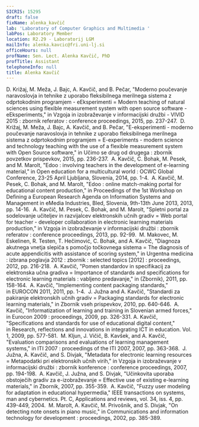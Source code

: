 ```yaml
---
SICRIS: 15295
draft: false
fixName: alenka_kavčič
lab: 'Laboratory of Computer Graphics and Multimedia '
labPos: Laboratory Member
location: R2.29 - Laboratorij LGM
mailInfo: alenka.kavcic@fri.uni-lj.si
officeHours: null
profName: Sen. Lect. Alenka Kavčič, PhD
profTitle: Assistant
telephoneInfo: null
title: Alenka Kavčič
---
```





D. Križaj, M. Meža, J. Bajc, A. Kavčič, and B. Pečar, "Moderno poučevanje naravoslovja in tehnike z uporabo fleksibilnega merilnega sistema z odprtokodnim programjem - eEksperimenti = Modern teaching of natural sciences using flexible measurement system with open source software - eEksperiments," in Vzgoja in izobraževanje v informacijski družbi - VIVID 2015 : zbornik referatov : conference proceedings, 2015, pp. 237-247. 
D. Križaj, M. Meža, J. Bajc, A. Kavčič, and B. Pečar, "E-eksperimenti - moderno poučevanje naravoslovja in tehnike z uporabo fleksibilnega merilnega sistema z odprtokodnim programjem = E-experiments - modern science and technology teaching with the use of a flexible measurement system with Open Source software," in Učimo se drug od drugega : zbornik povzetkov prispevkov, 2015, pp. 236-237. 
A. Kavčič, C. Bohak, M. Pesek, and M. Marolt, "Edoo : involving teachers in the development of e-learning material," in Open education for a multicultural world : OCWC Global Conference, 23-25 April Ljubljana, Slovenia, 2014, pp. 1-4. 
A. Kavčič, M. Pesek, C. Bohak, and M. Marolt, "Edoo : online match-making portal for educational content production," in Proceedings of the 1st Workshop on Defining a European Research Agenda on Information Systems and Management in eMedia Industries, Bled, Slovenia, 9th-13th June 2013, 2013, pp. 14-16. 
A. Kavčič, M. Pesek, C. Bohak, and M. Marolt, "Spletni portal za sodelovanje učiteljev in razvijalcev elektronskih učnih gradiv = Web portal for teacher - developer collaboration in electronic learning materials production," in Vzgoja in izobraževanje v informacijski družbi : zbornik referatov : conference proceedings, 2013, pp. 92-99. 
M. Makovec, M. Eskelinen, R. Testen, T. Hečimović, C. Bohak, and A. Kavčič, "Diagnoza akutnega vnetja slepiča s pomočjo točkovnega sistema = The diagnosis of acute appendicitis with assistance of scoring system," in Urgentna medicina : izbrana poglavja 2012 : zbornik : selected topics [2012] : proceedings, 2012, pp. 216-218. 
A. Kavčič, "Pomen standardov in specifikacij za elektronska učna gradiva = Importance of standards and specifications for electronic learning materials : vabljeno predavanje," in (Zbornik), 2011, pp. 158-164. 
A. Kavčič, "Implementing content packaging standards," in EUROCON 2011, 2011, pp. 1-4. 
J. Južna and A. Kavčič, "Standardi za pakiranje elektronskih učnih gradiv = Packaging standards for electronic learning materials," in Zbornik vseh prispevkov, 2010, pp. 640-646. 
A. Kavčič, "Informatization of learning and training in Slovenian armed forces," in Eurocon 2009 : proceedings, 2009, pp. 326-331.
A. Kavčič, "Specifications and standards for use of educational digital content," in Research, reflections and innovations in integrating ICT in education. Vol. 1, 2009, pp. 577-581. 
M. Kljun, J. Vičič, B. Kavšek, and A. Kavčič, "Evaluation comparisons and evaluations of learning management systems," in ITI 2007 : proceedings of the ITI 2007, 2007, pp. 363-368. 
J. Južna, A. Kavčič, and S. Divjak, "Metadata for electronic learning resources = Metapodatki pri elektronskih učnih virih," in Vzgoja in izobraževanje v informacijski družbi : zbornik konference : conference proceedings, 2007, pp. 194-198. 
A. Kavčič, J. Južna, and S. Divjak, "Učinkovita uporaba obstoječih gradiv za e-izobraževanje = Effective use of existing e-learning materials," in Zbornik, 2007, pp. 355-359. 
A. Kavčič, "Fuzzy user modeling for adaptation in educational hypermedia," IEEE transactions on systems, man and cybernetics. Pt. C, Applications and reviews, vol. 34, iss. 4, pp. 439-449, 2004. 
M. Marolt, A. Kavčič, M. Privošnik, and S. Divjak, "On detecting note onsets in piano music," in Communications and information technology for development : proceedings, 2002, pp. 385-389.